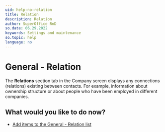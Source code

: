 ```yaml
---
uid: help-no-relation
title: Relation
description: Relation
author: SuperOffice RnD
so.date: 06.29.2022
keywords: Settings and maintenance
so.topic: help
language: no
---
```


# General - Relation

The **Relations** section tab in the Company screen displays any connections (relations) existing between contacts. For example, information about ownership structure or about people who have been employed in different companies.

## What would you like to do now?

* [Add items to the General - Relation list][1]

<!-- Referenced links -->
[1]: adding-items-to-relation-list.md

<!-- Referenced images -->

